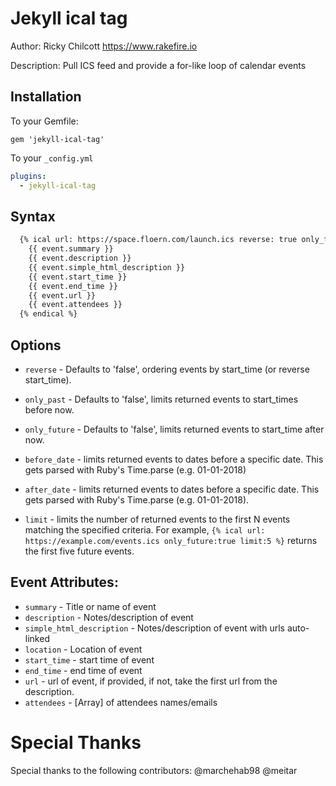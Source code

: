 # Jekyll ical tag

Author: Ricky Chilcott https://www.rakefire.io

Description: Pull ICS feed and provide a for-like loop of calendar events

## Installation

To your Gemfile:

`gem 'jekyll-ical-tag'`

To your `_config.yml`

```yml
plugins:
  - jekyll-ical-tag
```

## Syntax

```html
  {% ical url: https://space.floern.com/launch.ics reverse: true only_future: true %}
    {{ event.summary }}
    {{ event.description }}
    {{ event.simple_html_description }}
    {{ event.start_time }}
    {{ event.end_time }}
    {{ event.url }}
    {{ event.attendees }}
  {% endical %}
```

## Options

- `reverse` - Defaults to 'false', ordering events by start_time (or reverse start_time).
- `only_past` - Defaults to 'false', limits returned events to start_times before now.
- `only_future` - Defaults to 'false', limits returned events to start_time after now.

- `before_date` - limits returned events to dates before a specific date. This gets parsed with Ruby's Time.parse (e.g. 01-01-2018)
- `after_date` - limits returned events to dates before a specific date. This gets parsed with Ruby's Time.parse (e.g. 01-01-2018).
- `limit` - limits the number of returned events to the first N events matching the specified criteria. For example, `{% ical url: https://example.com/events.ics only_future:true limit:5 %}` returns the first five future events.

## Event Attributes:

- `summary` - Title or name of event
- `description` - Notes/description of event
- `simple_html_description` - Notes/description of event with urls auto-linked
- `location` - Location of event
- `start_time` - start time of event
- `end_time` - end time of event
- `url` - url of event, if provided, if not, take the first url from the description.
- `attendees` - [Array] of attendees names/emails

# Special Thanks

Special thanks to the following contributors: @marchehab98 @meitar
